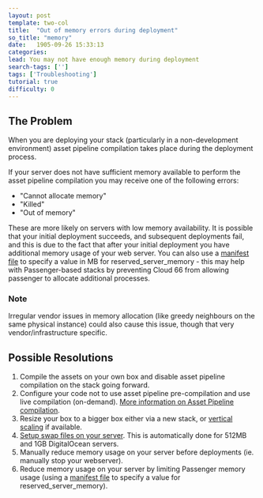 ```yaml
---
layout: post
template: two-col
title:  "Out of memory errors during deployment"
so_title: "memory"
date:   1905-09-26 15:33:13
categories: 
lead: You may not have enough memory during deployment
search-tags: ['']
tags: ['Troubleshooting']
tutorial: true
difficulty: 0
---
```


## The Problem
When you are deploying your stack (particularly in a non-development environment) asset pipeline compilation takes place during the deployment process.

If your server does not have sufficient memory available to perform the asset pipeline compilation you may receive one of the following errors:

- "Cannot allocate memory"
- "Killed"
- "Out of memory"

These are more likely on servers with low memory availability.
It is possible that your initial deployment succeeds, and subsequent deployments fail, and this is due to the fact that after your initial deployment you have additional memory usage of your web server.
You can also use a [manifest file](http://help.cloud66.com/building-your-stack/manifest-files) to specify a value in MB for reserved&#95;server&#95;memory - this may help with Passenger-based stacks by preventing Cloud 66 from allowing passenger to allocate additional processes.

<div class="notice">
    <h3>Note</h3>
    <p>Irregular vendor issues in memory allocation (like greedy neighbours on the same physical instance) could also cause this issue, though that very vendor/infrastructure specific.</p>
</div>

## Possible Resolutions
<ol class="article-list">
<li>Compile the assets on your own box and disable asset pipeline compilation on the stack going forward.</li>
<li>Configure your code not to use asset pipeline pre-compilation and use live compilation (on-demand). <a href="http://help.cloud66.com/building-your-stack/asset-pipeline-compilation">More information on Asset Pipeline compilation</a>.</li>
<li>Resize your box to a bigger box either via a new stack, or <a href="http://help.cloud66.com/deployment/scaling">vertical scaling</a> if available.</li>
<li><a href="https://www.digitalocean.com/community/articles/how-to-add-swap-on-ubuntu-12-04">Setup swap files on your server</a>. This is automatically done for 512MB and 1GB DigitalOcean servers.</li>
<li>Manually reduce memory usage on your server before deployments (ie. manually stop your webserver).</li>
<li>Reduce memory usage on your server by limiting Passenger memory usage (using a <a href="http://help.cloud66.com/building-your-stack/manifest-files">manifest file</a> to specify a value for reserved&#95;server&#95;memory).</li>
</ol>